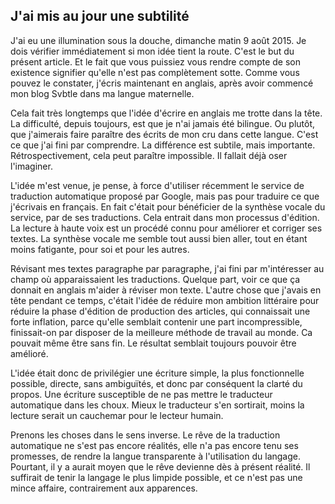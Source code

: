 ## J'ai mis au jour une subtilité

J'ai eu une illumination sous la douche, dimanche matin 9 août 2015. Je dois vérifier immédiatement si mon idée tient la route. C'est le but du présent article. Et le fait que vous puissiez vous rendre compte de son existence signifier qu'elle n'est pas complètement sotte. Comme vous pouvez le constater, j'écris maintenant en anglais, après avoir commencé mon blog Svbtle dans ma langue maternelle.

Cela fait très longtemps que l'idée d'écrire en anglais me trotte dans la tête. La difficulté, depuis toujours, est que je n'ai jamais été bilingue. Ou plutôt, que j'aimerais faire paraître des écrits de mon cru dans cette langue. C'est ce que j'ai fini par comprendre. La différence est subtile, mais importante. Rétrospectivement, cela peut paraître impossible. Il fallait déjà oser l'imaginer.

L'idée m'est venue, je pense, à force d'utiliser récemment le service de traduction automatique proposé par Google, mais pas pour traduire ce que j'écrivais en français. En fait c'était pour bénéficier de la synthèse vocale du service, par de ses traductions. Cela entrait dans mon processus d'édition. La lecture à haute voix est un procédé connu pour améliorer et corriger ses textes. La synthèse vocale me semble tout aussi bien aller, tout en étant moins fatigante, pour soi et pour les autres.

Révisant mes textes paragraphe par paragraphe, j'ai fini par m'intéresser au champ où apparaissaient les traductions. Quelque part, voir ce que ça donnait en anglais m'aider à réviser mon texte. L'autre chose que j'avais en tête pendant ce temps, c'était l'idée de réduire mon ambition littéraire pour réduire la phase d'édition de production des articles, qui connaissait une forte inflation, parce qu'elle semblait contenir une part incompressible, finissait-on par disposer de la meilleure méthode de travail au monde. Ca pouvait même être sans fin. Le résultat semblait toujours pouvoir être amélioré.

L'idée était donc de privilégier une écriture simple, la plus fonctionnelle possible, directe, sans ambiguïtés, et donc par conséquent la clarté du propos. Une écriture susceptible de ne pas mettre le traducteur automatique dans les choux. Mieux le traducteur s'en sortirait, moins la lecture serait un cauchemar pour le lecteur humain.

Prenons les choses dans le sens inverse. Le rêve de la traduction automatique ne s'est pas encore réalités, elle n'a pas encore tenu ses promesses, de rendre la langue transparente à l'utilisation du langage. Pourtant, il y a aurait moyen que le rêve devienne dès à présent réalité. Il suffirait de tenir la langage le plus limpide possible, et ce n'est pas une mince affaire, contrairement aux apparences.
